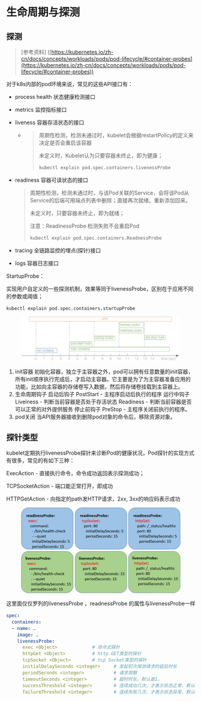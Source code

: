 # 生命周期与探测

## 探测

> \[参考资料] ([https://kubernetes.io/zh-cn/docs/concepts/workloads/pods/pod-lifecycle/#container-probes](https://kubernetes.io/zh-cn/docs/concepts/workloads/pods/pod-lifecycle/#container-probes))

对于k8s内部的pod环境来说，常见的这些API接口有：

* process health 状态健康检测接口&#x20;
* metrics 监控指标接口&#x20;
* liveness 容器存活状态的接口&#x20;
  * > 周期性检测，检测未通过时，kubelet会根据restartPolicy的定义来决定是否会重启该容器
    >
    > 未定义时，Kubelet认为只要容器未终止，即为健康；
    >
    > ```bash
    > kubectl explain pod.spec.containers.livenessProbe
    > ```
*   readiness 容器可读状态的接口&#x20;

    > 周期性检测，检测未通过时，与该Pod关联的Service，会将该Pod从Service的后端可用端点列表中删除；直接再次就绪，重新添加回来。
    >
    > 未定义时，只要容器未终止，即为就绪；
    >
    > 注意：ReadinessProbe 检测失败不会重启Pod
    >
    > ```bash
    > kubectl explain pod.spec.containers.ReadnessProbe
    > ```
* tracing 全链路监控的埋点(探针)接口
* logs 容器日志接口

StartupProbe：&#x20;

实现用户自定义的一些探测机制，效果等同于livenessProbe，区别在于应用不同的参数或阈值；&#x20;

```
kubectl explain pod.spec.containers.startupProbe
```

<figure><img src="../../../../.gitbook/assets/image (197).png" alt=""><figcaption></figcaption></figure>

1. init容器 初始化容器，独立于主容器之外，pod可以拥有任意数量的init容器，所有init顺序执行完成后，才启动主容器。它主要是为了为主容器准备应用的功能，比如向主容器的存储卷写入数据，然后将存储卷挂载到主容器上。
2. 生命周期钩子 启动后钩子 PostStart - 主程序启动后执行的程序 运行中钩子 Liveiness - 判断当前容器是否处于存活状态 Readiness - 判断当前容器是否可以正常的对外提供服务 停止前钩子 PreStop - 主程序关闭前执行的程序。
3. pod关闭 当API服务器接收到删除pod对象的命令后，移除资源对象。

## 探针类型

kubelet定期执行livenessProbe探针来诊断Pod的健康状况，Pod探针的实现方式有很多，常见的有如下三种：

ExecAction - 直接执行命令，命令成功返回表示探测成功；&#x20;

TCPSocketAction - 端口能正常打开，即成功&#x20;

HTTPGetAction - 向指定的path发HTTP请求，2xx, 3xx的响应码表示成功

<figure><img src="../../../../.gitbook/assets/image (199).png" alt=""><figcaption></figcaption></figure>

这里面仅仅罗列的livenessProbe ，readnessProbe 的属性与livenessProbe一样

```yaml
spec:
  containers:
  - name: …
    image: …
    livenessProbe:
      exec <Object>     		# 命令式探针
      httpGet <Object>  		# http GET类型的探针
      tcpSocket <Object>  		# tcp Socket类型的探针
      initialDelaySeconds <integer>  	# 发起初次探测请求的延后时长
      periodSeconds <integer>         	# 请求周期
      timeoutSeconds <integer>        	# 超时时长，默认是1。
      successThreshold <integer>      	# 连续成功几次，才表示状态正常，默认值是1
      failureThreshold <integer>      	# 连续失败几次，才表示状态异常，默认值是3
```
